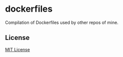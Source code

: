 # dockerfiles

Compilation of Dockerfiles used by other repos of mine.

## License

[MIT License](LICENSE)